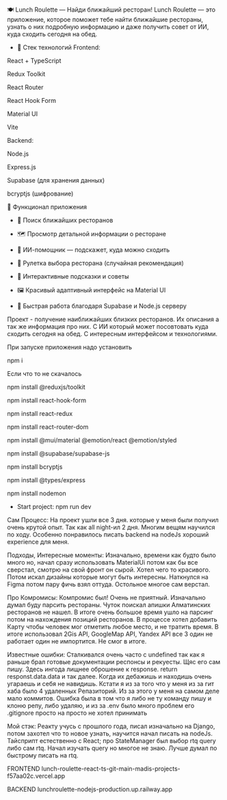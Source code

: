 🍽️ Lunch Roulette — Найди ближайший ресторан!
Lunch Roulette — это приложение, которое поможет тебе найти ближайшие рестораны, узнать о них подробную информацию и даже получить совет от ИИ, куда сходить сегодня на обед.

* 🚀 Стек технологий
Frontend:

React + TypeScript

Redux Toolkit

React Router

React Hook Form

Material UI

Vite

Backend:

Node.js

Express.js

Supabase (для хранения данных)

bcryptjs (шифрование)

🧩 Функционал приложения
* 🔎 Поиск ближайших ресторанов

* 🗺️ Просмотр детальной информации о ресторане

* 🧠 ИИ-помощник — подскажет, куда можно сходить

* 🎲 Рулетка выбора ресторана (случайная рекомендация)

* 💬 Интерактивные подсказки и советы

* 🖼️ Красивый адаптивный интерфейс на Material UI

* 🚀 Быстрая работа благодаря Supabase и Node.js серверу



Проект - получение наиближайших близких ресторанов. Их описания а так же информация про них. С ИИ который может
посовтовать куда сходить сегодня на обед. С интересным интерфейсом и технологиями. 


При запуске приложения надо установить

npm i 

Если что то не скачалось

npm install @reduxjs/toolkit

npm install react-hook-form

npm install react-redux

npm install react-router-dom

npm install @mui/material @emotion/react @emotion/styled

npm install @supabase/supabase-js 

npm install bcryptjs

npm install @types/express 

npm install nodemon

* Start project: npm run dev

Сам Процесс:
На проект ушли все 3 дня. которые у меня были получил очень крутой опыт. Так как all night-ил 2 дня.
Многим вещям научился по ходу. Особенно понравилось писать backend на nodeJs хороший experience для меня.

Подходы, Интересные моменты:
Изначально, времени как будто было много но, начал сразу использовать MaterialUi потом как бы все сверстал,
cмотрю на свой фронт он сырой. Хотел чего то красивого. Потом искал дизайны которые могут быть интересны.
Наткнулся на Figma потом пару фичь взял оттуда. Остольное многое сам верстал.

Про Комромисы:
Компромис был! Очень не приятный. Изначально думал буду парсить рестораны. Чуток поискал апишки Алматинских
ресторанов не нашел. В итоге очень большое время ушло на парсинг потом на нахождения позиций ресторанов. В
процессе хотел добавить Карту чтобы человек мог отметить любое место, и не тратить время. В итоге использовал
2Gis API, GoogleMap API, Yandex API все 3 один не работает один не импортится. Не смог в итоге. 

Известные ошибки:
Сталкивался очень часто с undefined так как я раньше брал готовые документации респонсы и рекуесты. Щяс 
его сам пишу. Здесь ингода лищнее оброшение к response. return responst.data.data и так далее. Когда их
дебажишь и находишь очень угараешь и себя не навидишь. Кстати я из за того что у меня из за гит хаба было
4 удаленных Репазиторий. Из за этого у меня на самом деле мало коммитов. Ошибка была в том что я либо не ту
команду пишу и клоню репу, либо удаляю, и из за .env было много проблем его .gitignore просто на просто не
хотел принимать

Мой стэк:
Реакту учусь с прошлого года, писал изначально на Django, потом захотел что то новое узнать, научится начал
писать на nodeJs. Тайсприпт естественно с React; про StateManager был выбор rtq query либо сам rtq. Начал
изучать query но многое не знаю. Лучше думал по быстрому писать на rtq.


FRONTEND
lunch-roulette-react-ts-git-main-madis-projects-f57aa02c.vercel.app


BACKEND
lunchroulette-nodejs-production.up.railway.app

